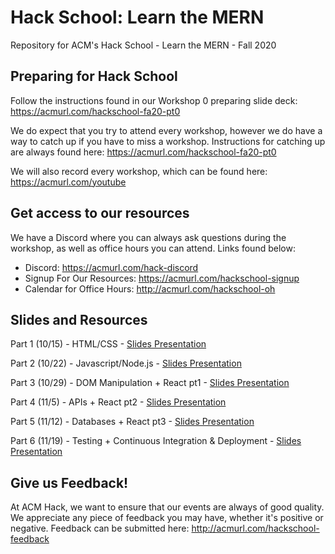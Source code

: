 # Hack School: Learn the MERN
Repository for ACM's Hack School - Learn the MERN - Fall 2020

## Preparing for Hack School
Follow the instructions found in our Workshop 0 preparing slide deck: https://acmurl.com/hackschool-fa20-pt0  
  
We do expect that you try to attend every workshop, however we do have a way to catch up if you have to miss a workshop. Instructions for catching up are always found here: https://acmurl.com/hackschool-fa20-pt0
  
We will also record every workshop, which can be found here: https://acmurl.com/youtube

## Get access to our resources
We have a Discord where you can always ask questions during the workshop, as well as office hours you can attend. Links found below:
  - Discord: https://acmurl.com/hack-discord
  - Signup For Our Resources: https://acmurl.com/hackschool-signup
  - Calendar for Office Hours: http://acmurl.com/hackschool-oh
  
  
## Slides and Resources
Part 1 (10/15) - HTML/CSS - [Slides Presentation](https://acmurl.com/hackschool-fa20-1)

Part 2 (10/22) - Javascript/Node.js - [Slides Presentation](https://acmurl.com/hackschool-fa20-2)

Part 3 (10/29) - DOM Manipulation + React pt1 - [Slides Presentation](https://acmurl.com/hackschool-fa20-3)

Part 4 (11/5) - APIs + React pt2 - [Slides Presentation](https://acmurl.com/hackschool-fa20-4)

Part 5 (11/12) - Databases + React pt3 - [Slides Presentation](https://acmurl.com/hackschool-fa20-5)

Part 6 (11/19) - Testing + Continuous Integration & Deployment - [Slides Presentation](https://acmurl.com/hackschool-fa20-6)

## Give us Feedback! 
At ACM Hack, we want to ensure that our events are always of good quality. We appreciate any piece of feedback you may have, whether it's positive or negative. Feedback can be submitted here: http://acmurl.com/hackschool-feedback
